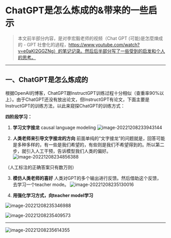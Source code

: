 # ChatGPT是怎么炼成的&带来的一些启示

> 本文前半部分内容，是对李宏毅老师的视频（Chat GPT (可能)是怎麼煉成的 - GPT 社會化的過程，https://www.youtube.com/watch?v=e0aKI2GGZNg）的笔记记录。然后后半部分写了一些受到的启发和个人的思考。

---



## 一、ChatGPT是怎么炼成的

根据OpenAI的博客，ChatGPT跟InstructGPT训练过程十分相似（查重率90%以上）。由于ChatGPT还没有放出论文，但InstructGPT有论文，下面主要是InstructGPT的训练方法，以此来窥探ChatGPT的训练方式：



**四阶段学习：**

1. **学习文字接龙**
causal language modeling
![image-20221208233943144](https://cdn.jsdelivr.net/gh/beyondguo/mdnice_pictures/typora/202212082339385.png)

2. **人类老师来引导文字接龙的方向**
    前面单纯的“文字接龙”的问题就是，回答可能是多种多样的，有一些是我们希望的，有些则是我们不希望得到的。所以第二步，就引入人工干预，告诉模型我们人类的偏好。
    ![image-20221208234856388](https://cdn.jsdelivr.net/gh/beyondguo/mdnice_pictures/typora/202212082348415.png)

  （人工标注的正确答案只有数万则）

3. **模仿人类老师的喜好**
    人类对GPT的多个输出进行反馈。然后借助这个反馈，去学习一个teacher mode。
    ![image-20221208235130016](https://cdn.jsdelivr.net/gh/beyondguo/mdnice_pictures/typora/202212082351039.png) 

4. **用强化学习方式，向teacher model学习**

![image-20221208235346988](https://cdn.jsdelivr.net/gh/beyondguo/mdnice_pictures/typora/202212082353018.png)

![image-20221208235409573](https://cdn.jsdelivr.net/gh/beyondguo/mdnice_pictures/typora/202212082354601.png)



---

![image-20221208235614355](https://cdn.jsdelivr.net/gh/beyondguo/mdnice_pictures/typora/202212082356374.png)



